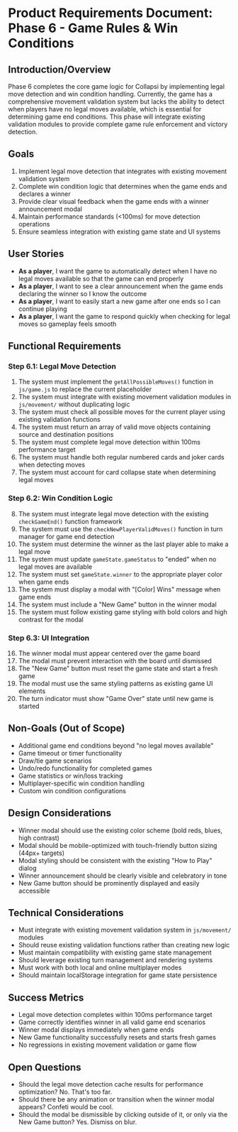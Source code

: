 # Product Requirements Document: Phase 6 - Game Rules & Win Conditions

## Introduction/Overview

Phase 6 completes the core game logic for Collapsi by implementing legal move detection and win condition handling. Currently, the game has a comprehensive movement validation system but lacks the ability to detect when players have no legal moves available, which is essential for determining game end conditions. This phase will integrate existing validation modules to provide complete game rule enforcement and victory detection.

## Goals

1. Implement legal move detection that integrates with existing movement validation system
2. Complete win condition logic that determines when the game ends and declares a winner
3. Provide clear visual feedback when the game ends with a winner announcement modal
4. Maintain performance standards (<100ms) for move detection operations
5. Ensure seamless integration with existing game state and UI systems

## User Stories

- **As a player**, I want the game to automatically detect when I have no legal moves available so that the game can end properly
- **As a player**, I want to see a clear announcement when the game ends declaring the winner so I know the outcome
- **As a player**, I want to easily start a new game after one ends so I can continue playing
- **As a player**, I want the game to respond quickly when checking for legal moves so gameplay feels smooth

## Functional Requirements

### Step 6.1: Legal Move Detection
1. The system must implement the `getAllPossibleMoves()` function in `js/game.js` to replace the current placeholder
2. The system must integrate with existing movement validation modules in `js/movement/` without duplicating logic
3. The system must check all possible moves for the current player using existing validation functions
4. The system must return an array of valid move objects containing source and destination positions
5. The system must complete legal move detection within 100ms performance target
6. The system must handle both regular numbered cards and joker cards when detecting moves
7. The system must account for card collapse state when determining legal moves

### Step 6.2: Win Condition Logic  
8. The system must integrate legal move detection with the existing `checkGameEnd()` function framework
9. The system must use the `checkNewPlayerValidMoves()` function in turn manager for game end detection
10. The system must determine the winner as the last player able to make a legal move
11. The system must update `gameState.gameStatus` to "ended" when no legal moves are available
12. The system must set `gameState.winner` to the appropriate player color when game ends
13. The system must display a modal with "[Color] Wins" message when game ends
14. The system must include a "New Game" button in the winner modal
15. The system must follow existing game styling with bold colors and high contrast for the modal

### Step 6.3: UI Integration
16. The winner modal must appear centered over the game board
17. The modal must prevent interaction with the board until dismissed
18. The "New Game" button must reset the game state and start a fresh game
19. The modal must use the same styling patterns as existing game UI elements
20. The turn indicator must show "Game Over" state until new game is started

## Non-Goals (Out of Scope)

- Additional game end conditions beyond "no legal moves available"
- Game timeout or timer functionality  
- Draw/tie game scenarios
- Undo/redo functionality for completed games
- Game statistics or win/loss tracking
- Multiplayer-specific win condition handling
- Custom win condition configurations

## Design Considerations

- Winner modal should use the existing color scheme (bold reds, blues, high contrast)
- Modal should be mobile-optimized with touch-friendly button sizing (44px+ targets)
- Modal styling should be consistent with the existing "How to Play" dialog
- Winner announcement should be clearly visible and celebratory in tone
- New Game button should be prominently displayed and easily accessible

## Technical Considerations

- Must integrate with existing movement validation system in `js/movement/` modules
- Should reuse existing validation functions rather than creating new logic
- Must maintain compatibility with existing game state management
- Should leverage existing turn management and rendering systems
- Must work with both local and online multiplayer modes
- Should maintain localStorage integration for game state persistence

## Success Metrics

- Legal move detection completes within 100ms performance target
- Game correctly identifies winner in all valid game end scenarios
- Winner modal displays immediately when game ends
- New Game functionality successfully resets and starts fresh games
- No regressions in existing movement validation or game flow

## Open Questions

- Should the legal move detection cache results for performance optimization? No. That's too far.
- Should there be any animation or transition when the winner modal appears? Confeti would be cool.
- Should the modal be dismissible by clicking outside of it, or only via the New Game button? Yes. Dismiss on blur.